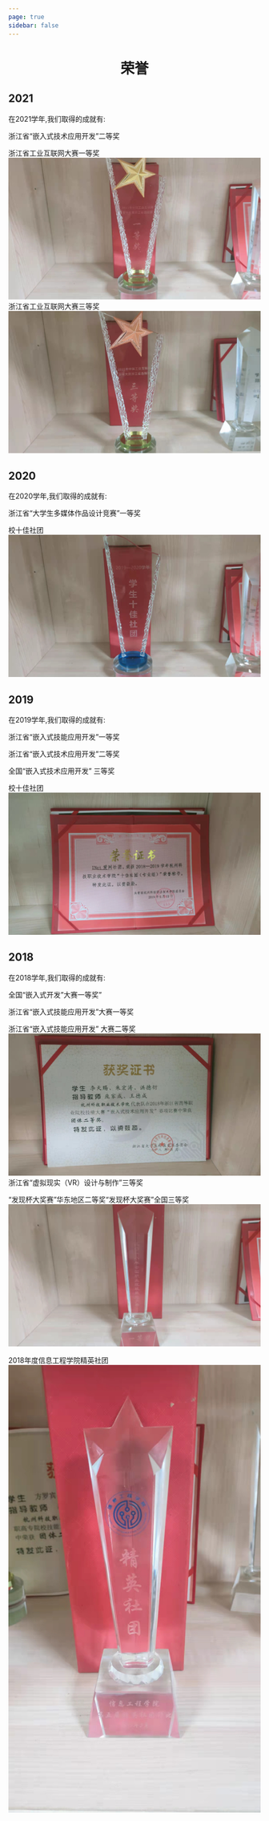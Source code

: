 ```yaml
---
page: true
sidebar: false
---
```


<h1 align="center">荣誉</h1>

## 2021
在2021学年,我们取得的成就有:

浙江省“嵌入式技术应用开发”二等奖

浙江省工业互联网大赛一等奖
![工互一](./image/6.jpeg)
浙江省工业互联网大赛三等奖
![工互三](./image/5.jpeg)
## 2020
在2020学年,我们取得的成就有:

浙江省“大学生多媒体作品设计竞赛”一等奖

校十佳社团
![十佳社团](./image/4.jpeg)
## 2019
在2019学年,我们取得的成就有:

浙江省“嵌入式技能应用开发”一等奖

浙江省“嵌入式技术应用开发”二等奖

全国“嵌入式技术应用开发” 三等奖

校十佳社团
![十佳社团](./image/2.jpeg)
## 2018
在2018学年,我们取得的成就有:

全国“嵌入式开发”大赛一等奖”

浙江省“嵌入式技能应用开发”大赛一等奖

浙江省“嵌入式技能应用开发” 大赛二等奖
![嵌入](./image/7.jpeg)
浙江省“虚拟现实（VR）设计与制作”三等奖

“发现杯大奖赛”华东地区二等奖“发现杯大奖赛”全国三等奖
![技能](./image/8.jpeg)

2018年度信息工程学院精英社团
![精英社团](./image/1.jpeg)
